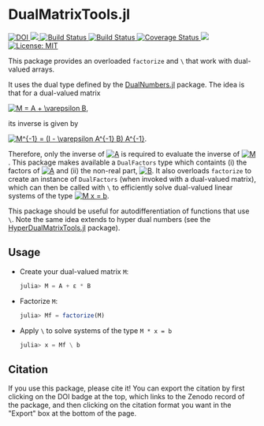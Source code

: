 # DualMatrixTools.jl

<p>
  <a href="https://doi.org/10.5281/zenodo.1493571">
    <img src="https://zenodo.org/badge/DOI/10.5281/zenodo.1493571.svg" alt="DOI">
  </a>
  <a href="https://briochemc.github.io/DualMatrixTools.jl/stable">
    <img src=https://img.shields.io/badge/docs-stable-blue.svg>
  </a>
  <a href="https://travis-ci.com/briochemc/DualMatrixTools.jl">
    <img alt="Build Status" src="https://travis-ci.com/briochemc/DualMatrixTools.jl.svg?branch=master">
  </a>
  <a href="https://travis-ci.org/briochemc/DualMatrixTools.jl">
    <img alt="Build Status" src="https://travis-ci.org/briochemc/DualMatrixTools.jl.svg?branch=master">
  </a>
  <a href='https://coveralls.io/github/briochemc/DualMatrixTools.jl'>
    <img src='https://coveralls.io/repos/github/briochemc/DualMatrixTools.jl/badge.svg' alt='Coverage Status' />
  </a>
  <a href="https://codecov.io/gh/briochemc/DualMatrixTools.jl">
    <img src="https://codecov.io/gh/briochemc/DualMatrixTools.jl/branch/master/graph/badge.svg" />
  </a>
  <a href="https://github.com/briochemc/DualMatrixTools.jl/blob/master/LICENSE">
    <img alt="License: MIT" src="https://img.shields.io/badge/License-MIT-yellow.svg">
  </a>
</p>

This package provides an overloaded `factorize` and `\` that work with dual-valued arrays.

It uses the dual type defined by the [DualNumbers.jl](https://github.com/JuliaDiff/DualNumbers.jl) package.
The idea is that for a dual-valued matrix

<a href="https://www.codecogs.com/eqnedit.php?latex=\fn_phv&space;M&space;=&space;A&space;&plus;&space;\varepsilon&space;B" target="_blank"><img src="https://latex.codecogs.com/gif.latex?\fn_phv&space;M&space;=&space;A&space;&plus;&space;\varepsilon&space;B" title="M = A + \varepsilon B" /></a>,

its inverse is given by

<a href="https://www.codecogs.com/eqnedit.php?latex=\fn_phv&space;M^{-1}&space;=&space;(I&space;-&space;\varepsilon&space;A^{-1}&space;B)&space;A^{-1}" target="_blank"><img src="https://latex.codecogs.com/gif.latex?\fn_phv&space;M^{-1}&space;=&space;(I&space;-&space;\varepsilon&space;A^{-1}&space;B)&space;A^{-1}" title="M^{-1} = (I - \varepsilon A^{-1} B) A^{-1}" /></a>.

Therefore, only the inverse of <a href="https://www.codecogs.com/eqnedit.php?latex=\fn_phv&space;A" target="_blank"><img src="https://latex.codecogs.com/gif.latex?\fn_phv&space;A" title="A" /></a> is required to evaluate the inverse of <a href="https://www.codecogs.com/eqnedit.php?latex=\fn_phv&space;M" target="_blank"><img src="https://latex.codecogs.com/gif.latex?\fn_phv&space;M" title="M" /></a>.
This package makes available a `DualFactors` type which containts (i) the factors of <a href="https://www.codecogs.com/eqnedit.php?latex=\fn_phv&space;A" target="_blank"><img src="https://latex.codecogs.com/gif.latex?\fn_phv&space;A" title="A" /></a> and (ii) the non-real part, <a href="https://www.codecogs.com/eqnedit.php?latex=\fn_phv&space;B" target="_blank"><img src="https://latex.codecogs.com/gif.latex?\fn_phv&space;B" title="B" /></a>.
It also overloads `factorize` to create an instance of `DualFactors` (when invoked with a dual-valued matrix), which can then be called with `\` to efficiently solve dual-valued linear systems of the type <a href="https://www.codecogs.com/eqnedit.php?latex=\fn_phv&space;M&space;x&space;=&space;b" target="_blank"><img src="https://latex.codecogs.com/gif.latex?\fn_phv&space;M&space;x&space;=&space;b" title="M x = b" /></a>. 

This package should be useful for autodifferentiation of functions that use `\`.
Note the same idea extends to hyper dual numbers (see the [HyperDualMatrixTools.jl](https://github.com/briochemc/HyperDualMatrixTools.jl) package).

## Usage

- Create your dual-valued matrix `M`:
    ```julia
    julia> M = A + ε * B
    ```

- Factorize `M`:
    ```julia
    julia> Mf = factorize(M)
    ```

- Apply `\` to solve systems of the type `M * x = b`
    ```julia
    julia> x = Mf \ b
    ```


## Citation

If you use this package, please cite it!
You can export the citation by first clicking on the DOI badge at the top, which links to the Zenodo record of the package, and then clicking on the citation format you want in the "Export" box at the bottom of the page.

